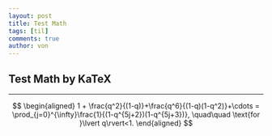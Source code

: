 ```yaml
---
layout: post
title: Test Math
tags: [til]
comments: true
author: von
---
```

## Test Math by KaTeX
---
$$
\begin{aligned}
1 +  \frac{q^2}{(1-q)}+\frac{q^6}{(1-q)(1-q^2)}+\cdots = \prod_{j=0}^{\infty}\frac{1}{(1-q^{5j+2})(1-q^{5j+3})}, \quad\quad \text{for }\lvert q\rvert<1.
\end{aligned}
$$
